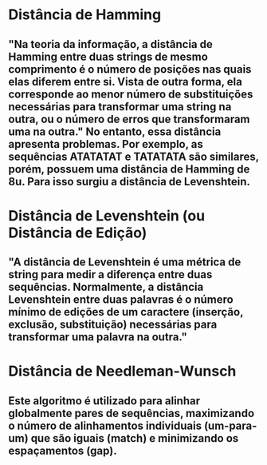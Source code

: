 <h1>Distância de Hamming</h1>
<h2>
"Na teoria da informação, a distância de Hamming entre duas strings de mesmo comprimento é o número de posições nas quais elas diferem entre si. Vista de outra forma, ela corresponde ao menor número de substituições necessárias para transformar uma string na outra, ou o número de erros que transformaram uma na outra."
No entanto, essa distância apresenta problemas. Por exemplo, as sequências ATATATAT e TATATATA são similares, porém, possuem uma distância de Hamming de 8u. Para isso surgiu a distância de Levenshtein. 
</h2>

<h1>Distância de Levenshtein (ou Distância de Edição)</h1>
<h2>
"A distância de Levenshtein é uma métrica de string para medir a diferença entre duas sequências. Normalmente, a distância Levenshtein entre duas palavras é o número mínimo de edições de um caractere (inserção, exclusão, substituição) necessárias para transformar uma palavra na outra."
</h2>

<h1>Distância de Needleman-Wunsch</h1>
<h2>Este algoritmo é utilizado para alinhar globalmente pares de sequências, maximizando o número de alinhamentos individuais (um-para-um) que são iguais (match) e minimizando os espaçamentos (gap).</h2>




